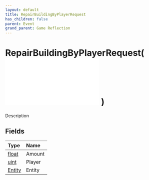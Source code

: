 ```yaml
---
layout: default
title: RepairBuildingByPlayerRequest
has_children: false
parent: Event
grand_parent: Game Reflection
---
```

# RepairBuildingByPlayerRequest( ![ EntityEventBase ](/game-reflection/events/entity_event_base.md) )
Description 

## Fields
| Type | Name |
|:-------------|:--------------|
| [float](/game-reflection/components/float.md) | Amount |
| [uint](/game-reflection/components/uint.md) | Player |
| [Entity](/game-reflection/classes/entity.md) | Entity |
